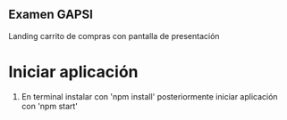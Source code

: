 ## Examen GAPSI

Landing carrito de compras con pantalla de presentación 

# Iniciar aplicación

1. En terminal instalar con 'npm install' posteriormente iniciar aplicación con 'npm start'
